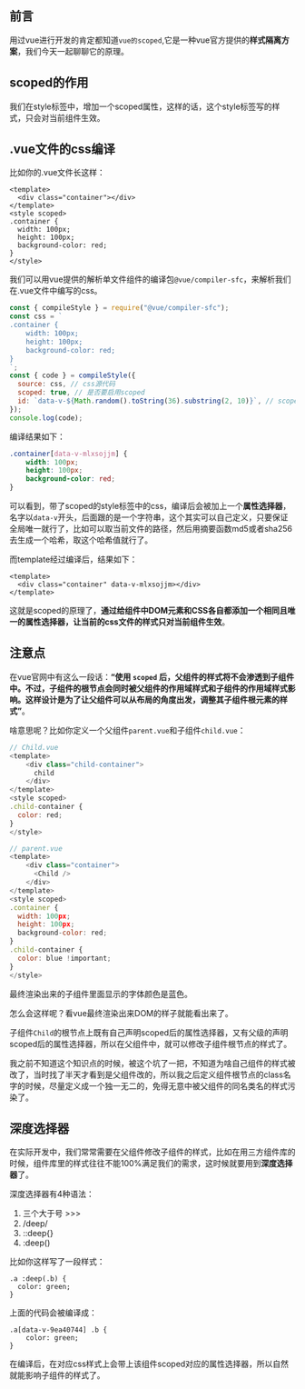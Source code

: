 ## 前言
用过vue进行开发的肯定都知道`vue的scoped`,它是一种vue官方提供的**样式隔离方案**，我们今天一起聊聊它的原理。

## scoped的作用
我们在style标签中，增加一个scoped属性，这样的话，这个style标签写的样式，只会对当前组件生效。

## .vue文件的css编译
比如你的.vue文件长这样：
```
<template>
  <div class="container"></div>
</template>
<style scoped>
.container {
  width: 100px;
  height: 100px;
  background-color: red;
}
</style>
```
我们可以用vue提供的解析单文件组件的编译包`@vue/compiler-sfc`，来解析我们在.vue文件中编写的css。
```js
const { compileStyle } = require("@vue/compiler-sfc");
const css = `
.container {
    width: 100px;
    height: 100px;
    background-color: red;
}
`;
const { code } = compileStyle({
  source: css, // css源代码
  scoped: true, // 是否要启用scoped
  id: `data-v-${Math.random().toString(36).substring(2, 10)}`, // scoped的id
});
console.log(code);
```
编译结果如下：
```css
.container[data-v-mlxsojjm] {
    width: 100px;
    height: 100px;
    background-color: red;
}
```
可以看到，带了scoped的style标签中的css，编译后会被加上一个**属性选择器**，名字以`data-v`开头，后面跟的是一个字符串，这个其实可以自己定义，只要保证全局唯一就行了，比如可以取当前文件的路径，然后用摘要函数md5或者sha256去生成一个哈希，取这个哈希值就行了。

而template经过编译后，结果如下：
```
<template>
  <div class="container" data-v-mlxsojjm></div>
</template>
```

这就是scoped的原理了，**通过给组件中DOM元素和CSS各自都添加一个相同且唯一的属性选择器，让当前的css文件的样式只对当前组件生效**。

## 注意点
在vue官网中有这么一段话：**“使用 `scoped` 后，父组件的样式将不会渗透到子组件中。不过，子组件的根节点会同时被父组件的作用域样式和子组件的作用域样式影响。这样设计是为了让父组件可以从布局的角度出发，调整其子组件根元素的样式”**。

啥意思呢？比如你定义一个父组件`parent.vue`和子组件`child.vue`：

```js
// Child.vue
<template>
    <div class="child-container">
      child
    </div>
</template>
<style scoped>
.child-container {
  color: red;
}
</style>

// parent.vue
<template>
    <div class="container">
      <Child />
    </div>
</template>
<style scoped>
.container {
  width: 100px;
  height: 100px;
  background-color: red;
}
.child-container {
  color: blue !important;
}
</style>
```
最终渲染出来的子组件里面显示的字体颜色是蓝色。

<!-- ![image-20240910003031050](E:\code\images\image-20240910003031050.png) -->

怎么会这样呢？看vue最终渲染出来DOM的样子就能看出来了。

<!-- ![image-20240910003054692](E:\code\images\image-20240910003054692.png) -->

子组件`Child`的根节点上既有自己声明scoped后的属性选择器，又有父级的声明scoped后的属性选择器，所以在父组件中，就可以修改子组件根节点的样式了。

我之前不知道这个知识点的时候，被这个坑了一把，不知道为啥自己组件的样式被改了，当时找了半天才看到是父组件改的，所以我之后定义组件根节点的class名字的时候，尽量定义成一个独一无二的，免得无意中被父组件的同名类名的样式污染了。

## 深度选择器
在实际开发中，我们常常需要在父组件修改子组件的样式，比如在用三方组件库的时候，组件库里的样式往往不能100%满足我们的需求，这时候就要用到**深度选择器**了。

深度选择器有4种语法：
1. 三个大于号 >>>
2. /deep/
3. ::deep{}
4. :deep()

比如你这样写了一段样式：
```
.a :deep(.b) {
  color: green;
}
```

上面的代码会被编译成：
```
.a[data-v-9ea40744] .b {
    color: green;
}
```

在编译后，在对应css样式上会带上该组件scoped对应的属性选择器，所以自然就能影响子组件的样式了。